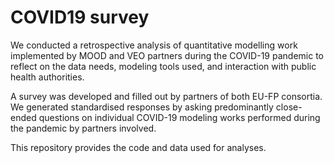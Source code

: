 # COVID19 survey
We conducted a retrospective analysis of quantitative modelling work implemented by MOOD and VEO partners during the COVID-19 pandemic to reflect on the data needs, modeling tools used, and interaction with public health authorities. 

A survey was developed and filled out by partners of both EU-FP consortia. We generated standardised responses by asking predominantly close-ended questions on individual COVID-19 modeling works performed during the pandemic by partners involved.

This repository provides the code and data used for analyses.
